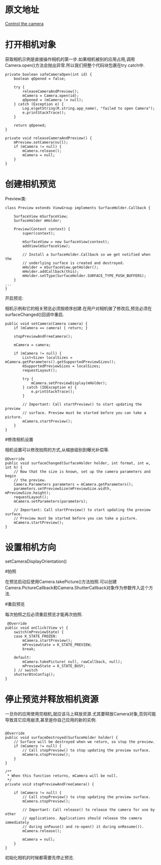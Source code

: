 # 原文地址

[Control the camera](https://developer.android.com/training/camera/cameradirect)

# 打开相机对象

获取相机示例是直接操作相机的第一步.如果相机被别的应用占用,调用Camera.open()方法会抛出异常.所以我们把整个代码块包裹在try catch中.



```
private boolean safeCameraOpen(int id) {
    boolean qOpened = false;

    try {
        releaseCameraAndPreview();
        mCamera = Camera.open(id);
        qOpened = (mCamera != null);
    } catch (Exception e) {
        Log.e(getString(R.string.app_name), "failed to open Camera");
        e.printStackTrace();
    }

    return qOpened;
}

private void releaseCameraAndPreview() {
    mPreview.setCamera(null);
    if (mCamera != null) {
        mCamera.release();
        mCamera = null;
    }
}
```

# 创建相机预览

Preview类:



```
class Preview extends ViewGroup implements SurfaceHolder.Callback {

    SurfaceView mSurfaceView;
    SurfaceHolder mHolder;

    Preview(Context context) {
        super(context);

        mSurfaceView = new SurfaceView(context);
        addView(mSurfaceView);

        // Install a SurfaceHolder.Callback so we get notified when the
        // underlying surface is created and destroyed.
        mHolder = mSurfaceView.getHolder();
        mHolder.addCallback(this);
        mHolder.setType(SurfaceHolder.SURFACE_TYPE_PUSH_BUFFERS);
    }
...
}
```

开启预览:

相机示例和它的相关预览必须按顺序创建.在用户对相机做了修改后,预览必须在surfaceChanged()回调中重启.


```
public void setCamera(Camera camera) {
    if (mCamera == camera) { return; }

    stopPreviewAndFreeCamera();

    mCamera = camera;

    if (mCamera != null) {
        List<Size> localSizes = mCamera.getParameters().getSupportedPreviewSizes();
        mSupportedPreviewSizes = localSizes;
        requestLayout();

        try {
            mCamera.setPreviewDisplay(mHolder);
        } catch (IOException e) {
            e.printStackTrace();
        }

        // Important: Call startPreview() to start updating the preview
        // surface. Preview must be started before you can take a picture.
        mCamera.startPreview();
    }
}
```

#修改相机设置 

相机设置可以修改拍照的方式,从缩放级别到曝光补偿等.

```
@Override
public void surfaceChanged(SurfaceHolder holder, int format, int w, int h) {
    // Now that the size is known, set up the camera parameters and begin
    // the preview.
    Camera.Parameters parameters = mCamera.getParameters();
    parameters.setPreviewSize(mPreviewSize.width, mPreviewSize.height);
    requestLayout();
    mCamera.setParameters(parameters);

    // Important: Call startPreview() to start updating the preview surface.
    // Preview must be started before you can take a picture.
    mCamera.startPreview();
}
```

# 设置相机方向

setCameraDisplayOrientation()

#拍照 

在预览启动后使用Camera.takePicture()方法拍照.可以创建Camera.PictureCallback和Camera.ShutterCallback对象作为参数传入这个方法.

#重启预览

每次拍照之后必须重启预览才能再次拍照.

```
 @Override
public void onClick(View v) {
    switch(mPreviewState) {
    case K_STATE_FROZEN:
        mCamera.startPreview();
        mPreviewState = K_STATE_PREVIEW;
        break;

    default:
        mCamera.takePicture( null, rawCallback, null);
        mPreviewState = K_STATE_BUSY;
    } // switch
    shutterBtnConfig();
} 
```

# 停止预览并释放相机资源

一旦你的应用使用完相机,就应该马上释放资源.尤其要释放Camera对象,否则可能导致其它应用崩溃,甚至是你自己应用的新的实例.


```

@Override
public void surfaceDestroyed(SurfaceHolder holder) {
    // Surface will be destroyed when we return, so stop the preview.
    if (mCamera != null) {
        // Call stopPreview() to stop updating the preview surface.
        mCamera.stopPreview();
    }
}

/**
 * When this function returns, mCamera will be null.
 */
private void stopPreviewAndFreeCamera() {

    if (mCamera != null) {
        // Call stopPreview() to stop updating the preview surface.
        mCamera.stopPreview();

        // Important: Call release() to release the camera for use by other
        // applications. Applications should release the camera immediately
        // during onPause() and re-open() it during onResume()).
        mCamera.release();

        mCamera = null;
    }
}

```

初始化相机的时候都需要先停止预览.






